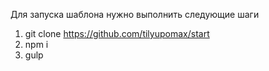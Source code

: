 Для запуска шаблона нужно выполнить следующие шаги

1. git clone https://github.com/tilyupomax/start
2. npm i
3. gulp
